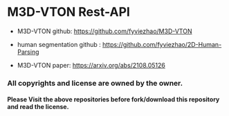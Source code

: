 # M3D-VTON Rest-API

* M3D-VTON github: https://github.com/fyviezhao/M3D-VTON
* human segmentation github : https://github.com/fyviezhao/2D-Human-Parsing

* M3D-VTON paper: https://arxiv.org/abs/2108.05126

### All copyrights and license are owned by the owner.
#### Please Visit the above repositories before fork/download this repository and read the license.

